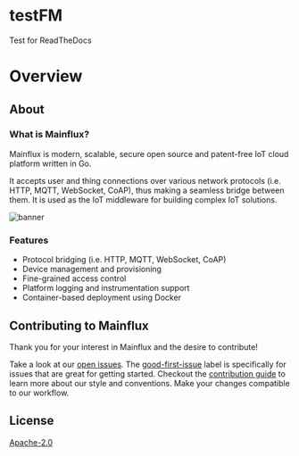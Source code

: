 # testFM
Test for ReadTheDocs

# Overview

## About

### What is Mainflux?

Mainflux is modern, scalable, secure open source and patent-free IoT cloud platform written in Go.

It accepts user and thing connections over various network protocols (i.e. HTTP,
MQTT, WebSocket, CoAP), thus making a seamless bridge between them. It is used as the IoT middleware
for building complex IoT solutions.

![banner](img/gopherBanner.jpg)

### Features

- Protocol bridging (i.e. HTTP, MQTT, WebSocket, CoAP)
- Device management and provisioning
- Fine-grained access control
- Platform logging and instrumentation support
- Container-based deployment using Docker

## Contributing to Mainflux

Thank you for your interest in Mainflux and the desire to contribute!

Take a look at our [open issues](https://github.com/mainflux/docs/issues). The [good-first-issue](https://github.com/mainflux/mainflux/labels/good-first-issue) label is specifically for issues that are great for getting started.
Checkout the [contribution guide](https://github.com/mainflux/mainflux/blob/master/CONTRIBUTING.md) to learn more about our style and conventions.
Make your changes compatible to our workflow.

## License
[Apache-2.0](https://github.com/mainflux/mainflux/blob/master/LICENSE)
